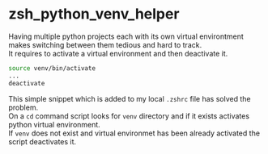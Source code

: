 # zsh_python_venv_helper
Having multiple python projects each with its own virtual environtment makes switching between them tedious and hard to track.  
It requires to activate a virtual environment and then deactivate it.
```zsh
source venv/bin/activate  
...
deactivate
```
This simple snippet which is added to my local `.zshrc` file has solved the problem.  
On a `cd` command script looks for `venv` directory and if it exists activates python virtual environment.  
If `venv` does not exist and virtual environmet has been already activated the script deactivates it.
